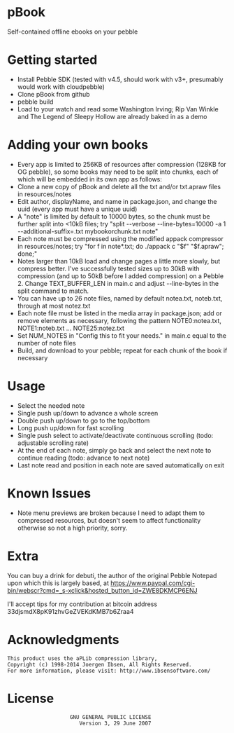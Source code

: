 pBook
=====

Self-contained offline ebooks on your pebble


Getting started
===============

- Install Pebble SDK (tested with v4.5, should work with v3+, presumably would work with cloudpebble)
- Clone pBook from github
- pebble build
- Load to your watch and read some Washington Irving; Rip Van Winkle and The Legend of Sleepy Hollow are already baked in as a demo


Adding your own books
=====================

- Every app is limited to 256KB of resources after compression (128KB for OG pebble), so some books may need to be split into chunks, each of which will be embedded in its own app as follows:
- Clone a new copy of pBook and delete all the txt and/or txt.apraw files in resources/notes
- Edit author, displayName, and name in package.json, and change the uuid (every app must have a unique uuid)
- A "note" is limited by default to 10000 bytes, so the chunk must be further split into &lt;10kB files; try "split --verbose --line-bytes=10000 -a 1 --additional-suffix=.txt mybookorchunk.txt note"
- Each note must be compressed using the modified appack compressor in resources/notes; try "for f in note*.txt; do ./appack c "$f" "$f.apraw"; done;"
- Notes larger than 10kB load and change pages a little more slowly, but compress better. I've successfully tested sizes up to 30kB with compression (and up to 50kB before I added compression) on a Pebble 2. Change TEXT\_BUFFER\_LEN in main.c and adjust --line-bytes in the split command to match.
- You can have up to 26 note files, named by default notea.txt, noteb.txt, through at most notez.txt
- Each note file must be listed in the media array in package.json; add or remove elements as necessary, following the pattern NOTE0:notea.txt, NOTE1:noteb.txt ... NOTE25:notez.txt
- Set NUM_NOTES in "Config this to fit your needs." in main.c equal to the number of note files
- Build, and download to your pebble; repeat for each chunk of the book if necessary


Usage
=====
- Select the needed note
- Single push up/down to advance a whole screen
- Double push up/down to go to the top/bottom
- Long push up/down for fast scrolling
- Single push select to activate/deactivate continuous scrolling (todo: adjustable scrolling rate)
- At the end of each note, simply go back and select the next note to continue reading (todo: advance to next note)
- Last note read and position in each note are saved automatically on exit


Known Issues
============
- Note menu previews are broken because I need to adapt them to compressed resources, but doesn't seem to affect functionality otherwise so not a high priority, sorry.

 
Extra
=====

You can buy a drink for debuti, the author of the original Pebble Notepad upon which this is largely based, at https://www.paypal.com/cgi-bin/webscr?cmd=_s-xclick&hosted_button_id=ZWE8DKMCP6ENJ

I'll accept tips for my contribution at bitcoin address 33djsmdX8pK91zhvGeZVEKdKMB7b6Zraa4


Acknowledgments
===============

    This product uses the aPLib compression library,
    Copyright (c) 1998-2014 Joergen Ibsen, All Rights Reserved.
    For more information, please visit: http://www.ibsensoftware.com/


License
=======
```
                    GNU GENERAL PUBLIC LICENSE
                       Version 3, 29 June 2007
```
